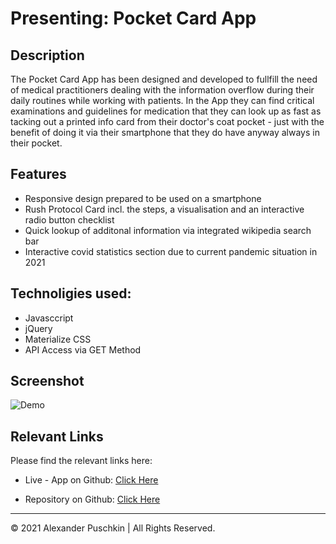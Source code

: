 # Presenting: Pocket Card App

## Description

The Pocket Card App has been designed and developed to fullfill the need of medical practitioners dealing with the information overflow during their daily routines while working with patients. In the App they can find critical examinations and guidelines for medication that they can look up as fast as tacking out a printed info card from their doctor's coat pocket - just with the benefit of doing it via their smartphone that they do have anyway always in their pocket.

## Features

- Responsive design prepared to be used on a smartphone
- Rush Protocol Card incl. the steps, a visualisation and an interactive radio button checklist
- Quick lookup of additonal information via integrated wikipedia search bar
- Interactive covid statistics section due to current pandemic situation in 2021

## Technoligies used:

- Javasccript
- jQuery
- Materialize CSS
- API Access via GET Method

## Screenshot

![Demo](./assets/img/app-demo-gif.gif)

## Relevant Links

Please find the relevant links here:

- Live - App on Github: [Click Here](https://alexanderpuschkinberlin.github.io/Pocket-Card-App/index.html)

- Repository on Github: [Click Here](https://github.com/alexanderpuschkinberlin/my-portfolio-2021)

---

© 2021 Alexander Puschkin | All Rights Reserved.
